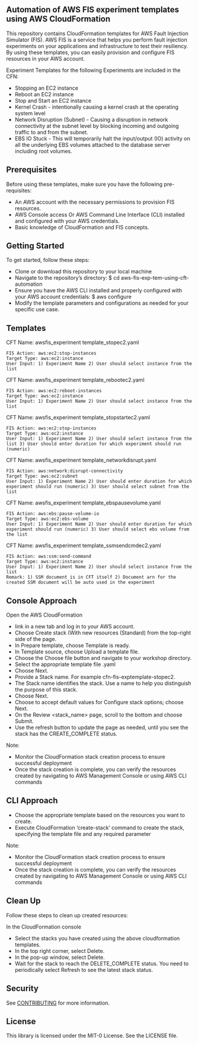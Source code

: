## Automation of AWS FIS experiment templates using AWS CloudFormation

This repository contains CloudFormation templates for AWS Fault Injection Simulator (FIS). AWS FIS is a service that helps you perform fault injection experiments on your applications and infrastructure to test their resiliency. By using these templates, you can easily provision and configure FIS resources in your AWS account.

Experiment Templates for the following Experiments are included in the CFN:

* Stopping an EC2 instance
* Reboot an EC2 instance
* Stop and Start an EC2 instance
* Kernel Crash - intentionally causing a kernel crash at the operating system level
* Network Disruption (Subnet) - Causing a disruption in network connectivity at the subnet level by blocking incoming and outgoing traffic to and from the subnet.
* EBS IO Stuck - This will temporarily halt the input/output (IO) activity on all the underlying EBS volumes attached to the database server including root volumes.


## Prerequisites
Before using these templates, make sure you have the following pre-requisites:

* An AWS account with the necessary permissions to provision FIS resources.
* AWS Console access Or AWS Command Line Interface (CLI) installed and configured with your AWS credentials.
* Basic knowledge of CloudFormation and FIS concepts.

## Getting Started
To get started, follow these steps:

* Clone or download this repository to your local machine
* Navigate to the repository’s directory: $ cd aws-fis-exp-tem-using-cft-automation
* Ensure you have the AWS CLI installed and properly configured with your AWS account credentials: $ aws configure
* Modify the template parameters and configurations as needed for your specific use case.

## Templates
CFT Name: awsfis_experiment template_stopec2.yaml

    FIS Action: aws:ec2:stop-instances
    Target Type: aws:ec2:instance
    User Input: 1) Experiment Name 2) User should select instance from the list

CFT Name: awsfis_experiment template_rebootec2.yaml

    FIS Action: aws:ec2:reboot-instances
    Target Type: aws:ec2:instance
    User Input: 1) Experiment Name 2) User should select instance from the list

CFT Name: awsfis_experiment template_stopstartec2.yaml

    FIS Action: aws:ec2:stop-instances
    Target Type: aws:ec2:instance
    User Input: 1) Experiment Name 2) User should select instance from the list 3) User should enter duration for which experiment should run (numeric)

CFT Name: awsfis_experiment template_networkdisrupt.yaml

    FIS Action: aws:network:disrupt-connectivity
    Target Type: aws:ec2:subnet
    User Input: 1) Experiment Name 2) User should enter duration for which experiment should run (numeric) 3) User should select subnet from the list

CFT Name: awsfis_experiment template_ebspausevolume.yaml

    FIS Action: aws:ebs:pause-volume-io
    Target Type: aws:ec2:ebs-volume
    User Input: 1) Experiment Name 2) User should enter duration for which experiment should run (numeric) 3) User should select ebs volume from the list

CFT Name: awsfis_experiment template_ssmsendcmdec2.yaml

    FIS Action: aws:ssm:send-command
    Target Type: aws:ec2:instance
    User Input: 1) Experiment Name 2) User should select instance from the list
    Remark: 1) SSM document is in CFT itself 2) Document arn for the created SSM document will be auto used in the experiment

## Console Approach
Open the AWS CloudFormation 

*  link in a new tab and log in to your AWS account.
* Choose Create stack (With new resources (Standard) from the top-right side of the page.
* In Prepare template, choose Template is ready.
* In Template source, choose Upload a template file.
* Choose the Choose file button and navigate to your workshop directory.
* Select the appropriate template file .yaml 
* Choose Next.
* Provide a Stack name. For example cfn-fis-exptemplate-stopec2. 
* The Stack name identifies the stack. Use a name to help you distinguish the purpose of this stack.
* Choose Next.
* Choose to accept default values for Configure stack options; choose Next.
* On the Review <stack_name> page, scroll to the bottom and choose Submit.
* Use the refresh button to update the page as needed, until you see the stack has the CREATE_COMPLETE status.

Note:

* Monitor the CloudFormation stack creation process to ensure successful deployment
* Once the stack creation is complete, you can verify the  resources created by navigating to AWS Management Console or using AWS CLI commands



## CLI Approach
* Choose the appropriate template based on the resources you want to create.
* Execute CloudFormation ‘create-stack’ command to create the stack, specifying the template file and any required parameter

Note:

* Monitor the CloudFormation stack creation process to ensure successful deployment
* Once the stack creation is complete, you can verify the  resources created by navigating to AWS Management Console or using AWS CLI commands

## Clean Up
Follow these steps to clean up created resources:

In the CloudFormation console 

* Select the stacks you have created using the above cloudformation templates. 
* In the top right corner, select Delete.
* In the pop-up window, select Delete.
* Wait for the stack to reach the DELETE_COMPLETE status. You need to periodically select Refresh to see the latest stack status.



## Security

See [CONTRIBUTING](CONTRIBUTING.md#security-issue-notifications) for more information.

## License

This library is licensed under the MIT-0 License. See the LICENSE file.

